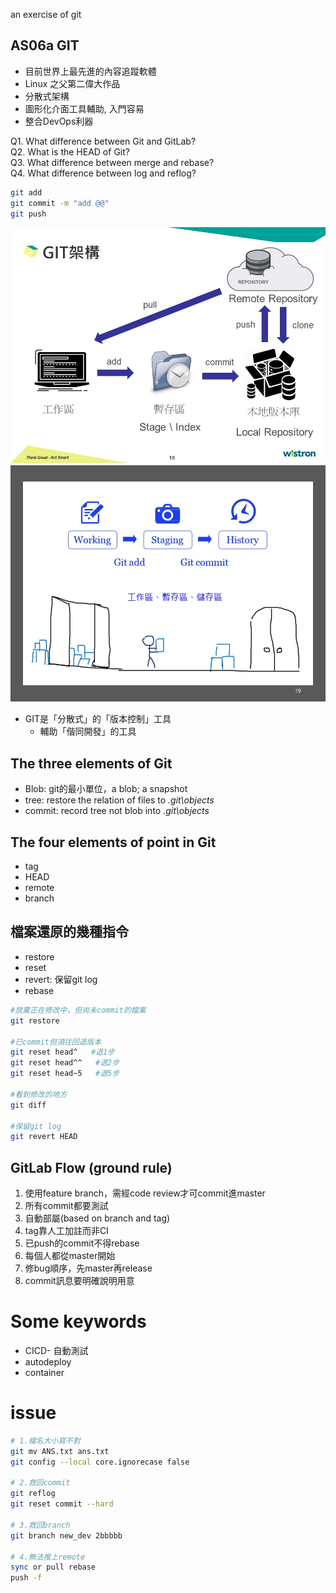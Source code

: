 
an exercise of git

## AS06a GIT  

* 目前世界上最先進的內容追蹤軟體  
* Linux 之父第二偉大作品  
* 分散式架構  
* 圖形化介面工具輔助, 入門容易  
* 整合DevOps利器  

Q1. What difference between Git and GitLab?  
Q2. What is the HEAD of Git?  
Q3. What difference between merge and rebase?  
Q4. What difference between log and reflog?  

```Bash
git add
git commit -m "add @@"  
git push
```
![](.\image\git01.png)
![](.\image\git02.png)

* GIT是「分散式」的「版本控制」工具  
    * 輔助「偕同開發」的工具
  
  
## The three elements of Git  
* Blob: git的最小單位，a blob; a snapshot    
* tree: restore the relation of files to *.git\objects*    
* commit: record tree not blob into *.git\objects*     

## The four elements of point in Git
* tag    
* HEAD  
* remote  
* branch  

## 檔案還原的幾種指令
* restore    
* reset   
* revert: 保留git log    
* rebase  

```Bash
#放棄正在修改中，但尚未commit的檔案
git restore

#已commit但須往回退版本 
git reset head^   #退1步 
git reset head^^   #退2步
git reset head~5   #退5步

#看到修改的地方
git diff

#保留git log
git revert HEAD
```

## GitLab Flow (ground rule)  
1. 使用feature branch，需經code review才可commit進master  
2. 所有commit都要測試  
3. 自動部屬(based on branch and tag)  
4. tag靠人工加註而非CI  
5. 已push的commit不得rebase  
6. 每個人都從master開始  
7. 修bug順序，先master再release
8. commit訊息要明確說明用意

  
# Some keywords   
* CICD- 自動測試  
* autodeploy  
* container  

# issue
```Bash
# 1.檔名大小寫不對
git mv ANS.txt ans.txt
git config --local core.ignorecase false

# 2.救回commit
git reflog 
git reset commit --hard  

# 3.救回branch
git branch new_dev 2bbbbb  

# 4.無法推上remote
sync or pull rebase
push -f
```